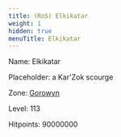 ```yaml
---
title: (RoS) Elkikatar
weight: 1
hidden: true
menuTitle: Elkikatar
---
```


Name: Elkikatar

Placeholder: a Kar'Zok scourge

Zone: [Gorowyn](/en/ros/exploration/gorowyn)

Level: 113

Hitpoints: 90000000